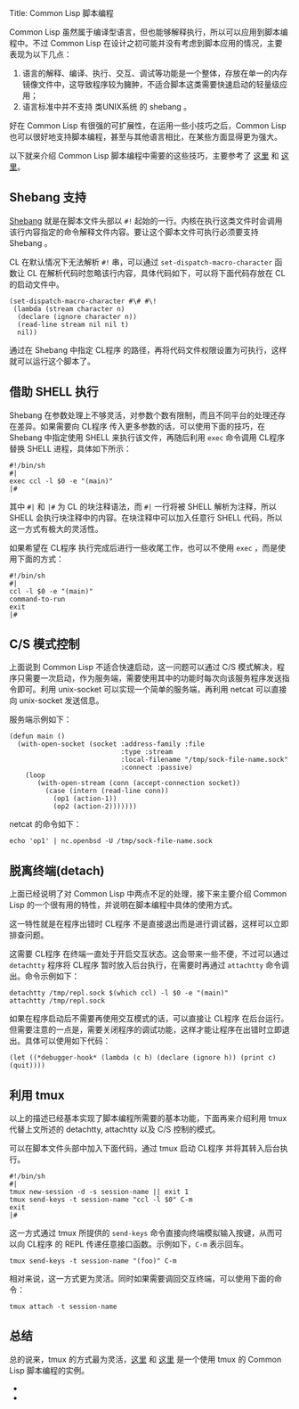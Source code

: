 Title: Common Lisp 脚本编程

Common Lisp 虽然属于编译型语言，但也能够解释执行，所以可以应用到脚本编程中。不过 Common Lisp 在设计之初可能并没有考虑到脚本应用的情况，主要表现为以下几点：

1. 语言的解释、编译、执行、交互、调试等功能是一个整体，存放在单一的内存镜像文件中，这导致程序较为臃肿，不适合脚本这类需要快速启动的轻量级应用；
2. 语言标准中并不支持 类UNIX系统 的 shebang 。

好在 Common Lisp 有很强的可扩展性，在运用一些小技巧之后，Common Lisp 也可以很好地支持脚本编程，甚至与其他语言相比，在某些方面显得更为强大。

以下就来介绍 Common Lisp 脚本编程中需要的这些技巧，主要参考了 [这里](http://rosettacode.org/wiki/Scripted_Main#Common_Lisp) 和 [这里](https://gist.github.com/728896)。


## Shebang 支持

[Shebang](http://en.wikipedia.org/wiki/Shebang_%28Unix%29) 就是在脚本文件头部以 `#!` 起始的一行。内核在执行这类文件时会调用该行内容指定的命令解释文件内容。要让这个脚本文件可执行必须要支持 Shebang 。

CL 在默认情况下无法解析 `#!` 串，可以通过 `set-dispatch-macro-character` 函数让 CL 在解析代码时忽略该行内容，具体代码如下，可以将下面代码存放在 CL 的启动文件中。

	(set-dispatch-macro-character #\# #\!
	 (lambda (stream character n)
	  (declare (ignore character n))
	  (read-line stream nil nil t)
	  nil))

通过在 Shebang 中指定 CL程序 的路径，再将代码文件权限设置为可执行，这样就可以运行这个脚本了。


## 借助 SHELL 执行

Shebang 在参数处理上不够灵活，对参数个数有限制，而且不同平台的处理还存在差异。如果需要向 CL程序 传入更多参数的话，可以使用下面的技巧，在 Shebang 中指定使用 SHELL 来执行该文件，再随后利用 `exec` 命令调用 CL程序 替换 SHELL 进程，具体如下所示：

	#!/bin/sh
	#|
	exec ccl -l $0 -e "(main)"
	|#

其中 `#|` 和 `|#` 为 CL 的块注释语法，而 `#|` 一行将被 SHELL 解析为注释，所以 SHELL 会执行块注释中的内容。在块注释中可以加入任意行 SHELL 代码，所以这一方式有极大的灵活性。

如果希望在 CL程序 执行完成后进行一些收尾工作，也可以不使用 `exec` ，而是使用下面的方式：

	#!/bin/sh
	#|
	ccl -l $0 -e "(main)"
	command-to-run
	exit
	|#


## C/S 模式控制

上面说到 Common Lisp 不适合快速启动，这一问题可以通过 C/S 模式解决，程序只需要一次启动，作为服务端，需要使用其中的功能时每次向该服务程序发送指令即可。利用 unix-socket 可以实现一个简单的服务端，再利用 netcat 可以直接向 unix-socket 发送信息。

服务端示例如下：

    (defun main ()
      (with-open-socket (socket :address-family :file
                                :type :stream
                                :local-filename "/tmp/sock-file-name.sock"
                                :connect :passive)
        (loop
           (with-open-stream (conn (accept-connection socket))
             (case (intern (read-line conn))
               (op1 (action-1))
               (op2 (action-2)))))))

netcat 的命令如下：

	echo 'op1' | nc.openbsd -U /tmp/sock-file-name.sock


## 脱离终端(detach)

上面已经说明了对 Common Lisp 中两点不足的处理，接下来主要介绍 Common Lisp 的一个很有用的特性，并说明在脚本编程中具体的使用方式。

这一特性就是在程序出错时 CL程序 不是直接退出而是进行调试器，这样可以立即排查问题。

这需要 CL程序 在终端一直处于开启交互状态。这会带来一些不便，不过可以通过 `detachtty` 程序将 CL程序 暂时放入后台执行，在需要时再通过 `attachtty` 命令调出。命令示例如下：

    detachtty /tmp/repl.sock $(which ccl) -l $0 -e "(main)"
	attachtty /tmp/repl.sock

如果在程序启动后不需要再使用交互模式的话，可以直接让 CL程序 在后台运行。但需要注意的一点是，需要关闭程序的调试功能，这样才能让程序在出错时立即退出。具体可以使用如下代码：

    (let ((*debugger-hook* (lambda (c h) (declare (ignore h)) (print c) (quit))))

## 利用 tmux

以上的描述已经基本实现了脚本编程所需要的基本功能，下面再来介绍利用 tmux 代替上文所述的 detachtty, attachtty 以及 C/S 控制的模式。

可以在脚本文件头部中加入下面代码，通过 tmux 启动 CL程序 并将其转入后台执行。

    #!/bin/sh
    #|
    tmux new-session -d -s session-name || exit 1
    tmux send-keys -t session-name "ccl -l $0" C-m
    exit
    |#

这一方式通过 tmux 所提供的 `send-keys` 命令直接向终端模拟输入按键，从而可以向 CL程序 的 REPL 传递任意接口函数。示例如下，`C-m` 表示回车。

    tmux send-keys -t session-name "(foo)" C-m

相对来说，这一方式更为灵活。同时如果需要调回交互终端，可以使用下面的命令：

    tmux attach -t session-name

## 总结

总的说来，tmux 的方式最为灵活，[这里](https://github.com/dram/configs/tree/master/tools/volume-control) 和 [这里](https://github.com/dram/configs/blob/master/.config/xchainkeys/xchainkeys.conf) 是一个使用 tmux 的 Common Lisp 脚本编程的实例。

-
-
